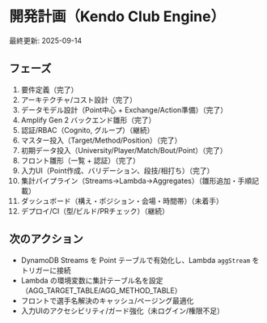 # 開発計画（Kendo Club Engine）

最終更新: 2025-09-14

## フェーズ

1. 要件定義（完了）
2. アーキテクチャ/コスト設計（完了）
3. データモデル設計（Point中心 + Exchange/Action準備）（完了）
4. Amplify Gen 2 バックエンド雛形（完了）
5. 認証/RBAC（Cognito, グループ）（継続）
6. マスター投入（Target/Method/Position）（完了）
7. 初期データ投入（University/Player/Match/Bout/Point）（完了）
8. フロント雛形（一覧 + 認証）（完了）
9. 入力UI（Point作成、バリデーション、段技/相打ち）（完了）
10. 集計パイプライン（Streams→Lambda→Aggregates）（雛形追加・手順記載）
11. ダッシュボード（構え・ポジション・会場・時間帯）（未着手）
12. デプロイ/CI（型/ビルド/PRチェック）（継続）

## 次のアクション

- DynamoDB Streams を Point テーブルで有効化し、Lambda `aggStream` をトリガーに接続
- Lambda の環境変数に集計テーブル名を設定（AGG_TARGET_TABLE/AGG_METHOD_TABLE）
- フロントで選手名解決のキャッシュ/ページング最適化
- 入力UIのアクセシビリティ/ガード強化（未ログイン/権限不足）
